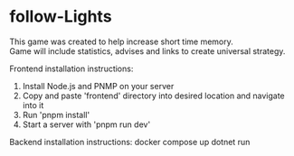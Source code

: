 # follow-Lights

This game was created to help increase short time memory. </br>
Game will include statistics, advises and links to create universal strategy. </br>

Frontend installation instructions:
1. Install Node.js and PNMP on your server
2. Copy and paste 'frontend' directory into desired location and navigate into it
3. Run 'pnpm install'
4. Start a server with 'pnpm run dev'

Backend installation instructions:
docker compose up
dotnet run
